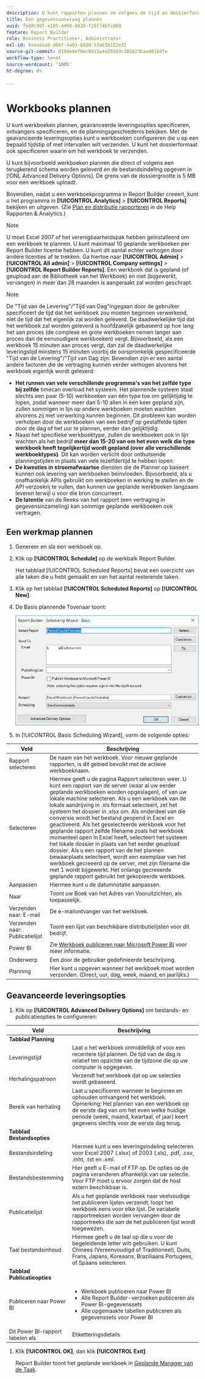```yaml
---
description: U kunt rapporten plannen om volgens de tijd en dossierformaat te verzenden dat u bepaalt.
title: Een gegevensaanvraag plannen
uuid: f6d8c90f-e185-4d60-8035-f20f74bfcd89
feature: Report Builder
role: Business Practitioner, Administrator
exl-id: 6aaadaa8-d68f-4a03-8838-53a61b152e31
source-git-commit: d198e8ef0ec8415a4a555d3c385823baad6104fe
workflow-type: tm+mt
source-wordcount: '1005'
ht-degree: 0%

---
```


# Workbooks plannen

U kunt werkboeken plannen, geavanceerde leveringsopties specificeren, ontvangers specificeren, en de planningsgeschiedenis bekijken. Met de geavanceerde leveringsopties kunt u werkboeken configureren die u op een bepaald tijdstip of met intervallen wilt verzenden. U kunt het dossierformaat ook specificeren waarin om het werkboek te verzenden.

U kunt bijvoorbeeld werkboeken plannen die direct of volgens een terugkerend schema worden geleverd en de bestandsindeling opgeven in [!DNL Advanced Delivery Options]. De grens van de dossiergrootte is 5 MB voor een werkboek uploadt.

Bovendien, nadat u een werkboekprogramma in Report Builder creeert, kunt u het programma in **[!UICONTROL Analytics]** > **[!UICONTROL Reports]** bekijken en uitgeven. (Zie [Plan en distributie rapporteren](/help/analyze/reports-analytics/scheduling.md) in de Help Rapporten &amp; Analytics.)

>[!NOTE]
>
>U moet Excel 2007 of het verenigbaarheidspak hebben geïnstalleerd om een werkboek te plannen. U kunt maximaal 10 geplande werkboeken per Report Builder licentie hebben. U kunt dit aantal echter verhogen door andere licenties af te trekken. Ga hiertoe naar **[!UICONTROL Admin]** > **[!UICONTROL All admin]** > **[!UICONTROL Company settings]** > **[!UICONTROL Report Builder Reports]**. Een werkboek dat is gepland (of geupload aan de Bibliotheek van het Werkboek) en niet (bijgewerkt, vervangen) in meer dan 28 maanden is aangeraakt zal worden geschrapt.

>[!NOTE]
>
>De &quot;Tijd van de Levering&quot;/&quot;Tijd van Dag&quot;ingegaan door de gebruiker specificeert de tijd dat het werkboek zou moeten beginnen verwerkend, niet de tijd dat het eigenlijk zal worden geleverd. De daadwerkelijke tijd dat het werkboek zal worden geleverd is hoofdzakelijk gebaseerd op hoe lang het aan proces (de complexe en grote werkboeken nemen langer aan proces dan de eenvoudigere werkboeken) vergt. Bijvoorbeeld, als een werkboek 15 minuten aan proces vergt, dan zal de daadwerkelijke leveringstijd minstens 15 minuten voorbij de oorspronkelijk gespecificeerde &quot;Tijd van de Levering&quot;/&quot;Tijd van Dag zijn.
>Bovendien zijn er een aantal andere factoren die de vertraging kunnen verder verhogen alvorens het werkboek eigenlijk wordt geleverd:
>
> * **Het runnen van vele verschillende programma&#39;s van het zelfde type bij zelfde** timecan overload het systeem. Het plannende systeem staat slechts een paar (5-10) werkboeken van één type toe om gelijktijdig te lopen, zodat wanneer meer dan 5-10 allen in één keer gepland zijn, zullen sommigen in lijn op andere werkboeken moeten wachten alvorens zij met verwerking kunnen beginnen. Dit probleem kan worden verholpen door de werkboeken van een bedrijf op gestaffelde tijden door de dag of het uur te plannen, eerder dan gelijktijdig.
> * Naast het specifieke werkboektype, zullen de werkboeken ook in lijn wachten als het bedrijf **meer dan 15-20 van om het even welk die type werkboek heeft tegelijkertijd wordt gepland (over alle verschillende werkboektypes)**. Dit kan worden verlicht door onthutsende planningstijden in plaats van vele tezelfdertijd te hebben lopen.
> * **De kwesties in stroomafwaartse** diensten die de Planner op baseert kunnen ook levering van werkboeken beïnvloeden. Bijvoorbeeld, als u onafhankelijk APIs gebruikt om werkboeken in werking te stellen en de API verzoekrij te vullen, dan kunnen uw geplande werkboeken langzaam leveren terwijl u voor die bron concurreert.
> * **De latentie**  van de Reeks van het rapport (een vertraging in gegevensinzameling) kan sommige geplande werkboeken ook vertragen.


## Een werkmap plannen

1. Genereer en sla een werkboek op.
1. Klik op **[!UICONTROL Schedule]** op de werkbalk Report Builder.

   Het tabblad [!UICONTROL Scheduled Reports] bevat een overzicht van alle taken die u hebt gemaakt en van het aantal resterende taken.
1. Klik op het tabblad **[!UICONTROL Scheduled Reports]** op **[!UICONTROL New]**.
1. De Basis plannende Tovenaar toont:

   ![](assets/simple-schedule-wizard.png)

1. In [!UICONTROL Basic Scheduling Wizard], vorm de volgende opties:

| Veld | Beschrijving |
|--- |--- |
| Rapport selecteren | De naam van het werkboek. Voor nieuwe geplande rapporten, is dit gebied bevolkt met de actieve werkboeknaam. |
| Selecteren | Hiermee geeft u de pagina Rapport selecteren weer. U kunt een rapport van de server (waar al uw eerder geplande werkboeken worden opgeslagen), of van uw lokale machine selecteren. Als u een werkboek van de lokale aandrijving in .xls formaat selecteert, zet het systeem het dossier in .xlsx om. Als onderdeel van die conversie wordt het bestand geopend in Excel en geactiveerd. Als het geselecteerde werkboek voor het geplande rapport zelfde filename zoals het werkboek momenteel open in Excel heeft, selecteert het systeem het lokale dossier in plaats van het eerder geupload dossier. Als u een rapport van de het plannen bewaarplaats selecteert, wordt een exemplaar van het werkboek gecreeerd op de server, met zijn filename die met 1 wordt bijgewerkt. Het onlangs gecreeerde geplande rapport gebruikt het gekopieerde werkboek. |
| Aanpassen | Hiermee kunt u de datumnotatie aanpassen. |
| Naar | Toont uw Boek van het Adres van Vooruitzichten, als toepasselijk. |
| Verzenden naar: E-mail | De e-mailontvanger van het werkboek. |
| Verzenden naar: Publicatielijst | Toont een lijst van beschikbare distributielijsten voor dit bedrijf. |
| Power BI | Zie [Werkboek publiceren naar Microsoft Power BI](/help/analyze/report-builder/c-publish-power-bi/integration-power-bi.md) voor meer informatie. |
| Onderwerp | Een door de gebruiker gedefinieerde beschrijving. |
| Planning | Hier kunt u opgeven wanneer het werkboek moet worden verzonden. (Direct, uur, dag, week, maand, en jaarlijks.) |

## Geavanceerde leveringsopties

1. Klik op **[!UICONTROL Advanced Delivery Options]** om bestands- en publicatieopties te configureren:

| Veld | Beschrijving |
|--- |--- |
| **Tabblad Planning** |  |
| Leveringstijd | Laat u het werkboek onmiddellijk of voor een recentere tijd plannen. De tijd van de dag is relatief ten opzichte van de tijdzone die op uw computer is opgegeven. |
| Herhalingspatroon | Verzendt het werkboek dat op uw selecties wordt gebaseerd. |
| Bereik van herhaling | Laat u specificeren wanneer te beginnen en ophouden ontvangend het werkboek.   Opmerking:  Het plannen van een werkboek op de eerste dag van om het even welke huidige periode (week, maand, kwartaal, of jaar) keert gegevens slechts voor de eerste dag terug. |
| **Tabblad Bestandsopties** |  |
| Bestandsindeling | Hiermee kunt u een leveringsindeling selecteren voor Excel 2007 (.xlsx) of 2003 (.xls), .pdf, .csv, .mht, .txt en .xml. |
| Bestandsbestemming | Hier geeft u E-mail of FTP op. De opties op de pagina veranderen afhankelijk van uw selectie. Voor FTP moet u ervoor zorgen dat de host extern beschikbaar is. |
| Publicatielijst | Als u het geplande werkboek naar veelvoudige het publiceren lijsten verzendt, loopt het werkboek eens voor elke lijst. De variabele rapportreeksen worden vervangen door de rapportreeks die aan de het publiceren lijst wordt toegewezen. |
| Taal bestandsinhoud | Hiermee geeft u de taal op die u voor de begeleidende letter wilt gebruiken. U kunt Chinees (Vereenvoudigd of Traditioneel), Duits, Frans, Japans, Koreaans, Braziliaans Portugees, of Spaans selecteren. |
| **Tabblad Publicatieopties** |  |
| Publiceren naar Power BI | <ul><li>Werkboek publiceren naar Power BI</li><li>Alle Report Builder-verzoeken publiceren als Power BI-gegevenssets</li><li>Alle opgemaakte tabellen publiceren als gegevenssets voor Power BI</li></ul> |
| Dit Power BI-rapport labelen als | Etiketteringsdetails |

1. Klik **[!UICONTROL OK]**, dan klik **[!UICONTROL Exit]**.

   Report Builder toont het geplande werkboek in [Geplande Manager van de Taak](/help/analyze/report-builder/r-arb-scheduled-reports.md).
